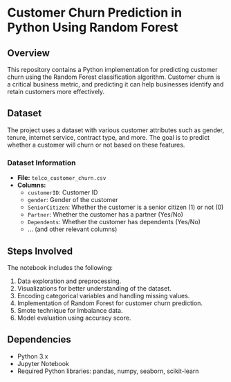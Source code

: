 # Customer Churn Prediction in Python Using Random Forest


## Overview
This repository contains a Python implementation for predicting customer churn using the Random Forest classification algorithm. Customer churn is a critical business metric, and predicting it can help businesses identify and retain customers more effectively.

## Dataset
The project uses a dataset with various customer attributes such as gender, tenure, internet service, contract type, and more. The goal is to predict whether a customer will churn or not based on these features.

### Dataset Information
- **File:** `telco_customer_churn.csv`
- **Columns:**
  - `customerID`: Customer ID
  - `gender`: Gender of the customer
  - `SeniorCitizen`: Whether the customer is a senior citizen (1) or not (0)
  - `Partner`: Whether the customer has a partner (Yes/No)
  - `Dependents`: Whether the customer has dependents (Yes/No)
  - ... (and other relevant columns)

## Steps Involved
The notebook includes the following:
1. Data exploration and preprocessing.
2. Visualizations for better understanding of the dataset.
3. Encoding categorical variables and handling missing values.
4. Implementation of Random Forest for customer churn prediction.
5. Smote technique for Imbalance data.
6. Model evaluation using accuracy score.

## Dependencies
- Python 3.x
- Jupyter Notebook
- Required Python libraries: pandas, numpy, seaborn, scikit-learn
  
